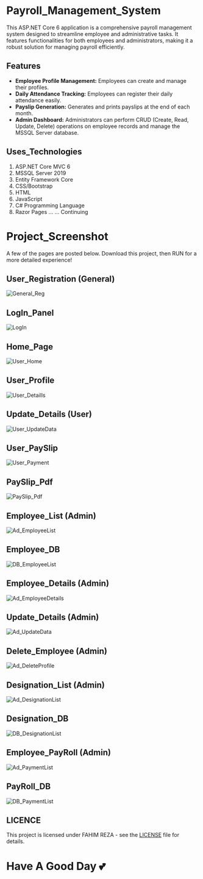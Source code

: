 # Payroll_Management_System
This ASP.NET Core 6 application is a comprehensive payroll management system designed to streamline employee and administrative tasks. It features functionalities for both employees and administrators, making it a robust solution for managing payroll efficiently.

## Features
* **Employee Profile Management:** Employees can create and manage their profiles.
* **Daily Attendance Tracking:** Employees can register their daily attendance easily.
* **Payslip Generation:** Generates and prints payslips at the end of each month.
* **Admin Dashboard:** Administrators can perform CRUD (Create, Read, Update, Delete) operations on employee records and manage the MSSQL Server database.

## Uses_Technologies
1. ASP.NET Core MVC 6
2. MSSQL Server 2019
3. Entity Framework Core
4. CSS/Bootstrap
5. HTML
6. JavaScript
7. C# Programming Language
8. Razor Pages
... ...  Continuing

# Project_Screenshot
A few of the pages are posted below. Download this project, then RUN for a more detailed experience!

## User_Registration (General)
![General_Reg](https://github.com/LazyBong71/Payroll_Management/assets/98608834/1ee6f896-9bb3-4ef0-9d00-8801a3b7d20b)
## LogIn_Panel
![LogIn](https://github.com/LazyBong71/Payroll_Management/assets/98608834/252bdbff-2904-4ce7-9880-8d3e12b859b1)
## Home_Page
![User_Home](https://github.com/LazyBong71/Payroll_Management/assets/98608834/464fb82d-640f-4c25-9cbb-eef06e87d2ad)
## User_Profile
![User_Detaills](https://github.com/LazyBong71/Payroll_Management/assets/98608834/c36787b4-8f19-408e-80ea-b4e3271cdd85)
## Update_Details (User)
![User_UpdateData](https://github.com/LazyBong71/Payroll_Management/assets/98608834/8340404f-fdd5-4898-90e0-f3a0d0bd92c6)
## User_PaySlip
![User_Payment](https://github.com/LazyBong71/Payroll_Management/assets/98608834/d160b573-41a4-4de8-822b-1ed726352697)
## PaySlip_Pdf
![PaySlip_Pdf](https://github.com/LazyBong71/Payroll_Management/assets/98608834/07f840f8-a616-4b3e-bcac-5955f86ce7e6)
## Employee_List (Admin)
![Ad_EmployeeList](https://github.com/LazyBong71/Payroll_Management/assets/98608834/c233f76c-e23c-41c1-8ea0-18790eab5c92)
## Employee_DB
![DB_EmployeeList](https://github.com/LazyBong71/Payroll_Management/assets/98608834/aad5b636-b070-426a-82a8-928b44ee7d8f)
## Employee_Details (Admin)
![Ad_EmployeeDetails](https://github.com/LazyBong71/Payroll_Management/assets/98608834/17809ee2-9c8b-4b3c-a764-df0599a85f9e)
## Update_Details (Admin)
![Ad_UpdateData](https://github.com/LazyBong71/Payroll_Management/assets/98608834/92a9340a-f207-4945-8360-c7f4d3301c14)
## Delete_Employee (Admin)
![Ad_DeleteProfile](https://github.com/LazyBong71/Payroll_Management/assets/98608834/ded85d68-a354-4408-8941-14f4b39eb328)
## Designation_List (Admin)
![Ad_DesignationList](https://github.com/LazyBong71/Payroll_Management/assets/98608834/c6c28ee4-7689-4d93-a557-5a348ce974f2)
## Designation_DB
![DB_DesignationList](https://github.com/LazyBong71/Payroll_Management/assets/98608834/1f9aac6c-013f-4659-a515-dea4c3a00950)
## Employee_PayRoll (Admin)
![Ad_PaymentList](https://github.com/LazyBong71/Payroll_Management/assets/98608834/09268b98-752d-40af-95c0-d43ea77da3dd)
## PayRoll_DB
![DB_PaymentList](https://github.com/LazyBong71/Payroll_Management/assets/98608834/1d1027fb-2051-4583-a5f5-b1c56cc0c7b6)

## LICENCE
This project is licensed under FAHIM REZA - see the [LICENSE](LICENSE) file for details.
# Have A Good Day 💕



